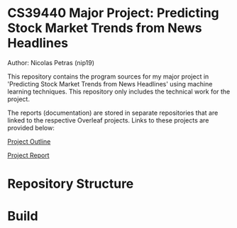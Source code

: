 # CS39440 Major Project: Predicting Stock Market Trends from News Headlines

Author: Nicolas Petras (nip19)

This repository contains the program sources for my major project in 'Predicting Stock Market Trends from News Headlines' using machine learning techniques. This repository only includes the technical work for the project. 

The reports (documentation) are stored in separate repositories that are linked to the respective Overleaf projects. Links to these projects are provided below:

[Project Outline](https://github.com/npetras/cs39440_project_report)

[Project Report](https://github.com/npetras/cs39440_project_outline)

# Repository Structure


# Build